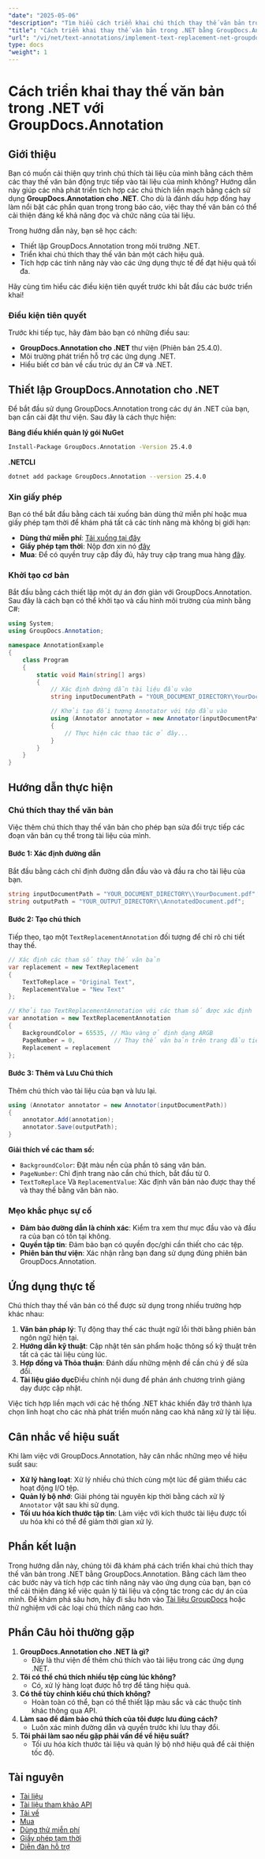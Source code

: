 ```yaml
---
"date": "2025-05-06"
"description": "Tìm hiểu cách triển khai chú thích thay thế văn bản trong ứng dụng .NET của bạn bằng GroupDocs.Annotation. Nâng cao khả năng đọc và chức năng của tài liệu một cách dễ dàng."
"title": "Cách triển khai thay thế văn bản trong .NET bằng GroupDocs.Annotation để chú thích tài liệu hiệu quả"
"url": "/vi/net/text-annotations/implement-text-replacement-net-groupdocs-annotation/"
type: docs
"weight": 1
---
```


# Cách triển khai thay thế văn bản trong .NET với GroupDocs.Annotation
## Giới thiệu
Bạn có muốn cải thiện quy trình chú thích tài liệu của mình bằng cách thêm các thay thế văn bản động trực tiếp vào tài liệu của mình không? Hướng dẫn này giúp các nhà phát triển tích hợp các chú thích liền mạch bằng cách sử dụng **GroupDocs.Annotation cho .NET**. Cho dù là đánh dấu hợp đồng hay làm nổi bật các phần quan trọng trong báo cáo, việc thay thế văn bản có thể cải thiện đáng kể khả năng đọc và chức năng của tài liệu.

Trong hướng dẫn này, bạn sẽ học cách:
- Thiết lập GroupDocs.Annotation trong môi trường .NET.
- Triển khai chú thích thay thế văn bản một cách hiệu quả.
- Tích hợp các tính năng này vào các ứng dụng thực tế để đạt hiệu quả tối đa.

Hãy cùng tìm hiểu các điều kiện tiên quyết trước khi bắt đầu các bước triển khai!

### Điều kiện tiên quyết
Trước khi tiếp tục, hãy đảm bảo bạn có những điều sau:
- **GroupDocs.Annotation cho .NET** thư viện (Phiên bản 25.4.0).
- Môi trường phát triển hỗ trợ các ứng dụng .NET.
- Hiểu biết cơ bản về cấu trúc dự án C# và .NET.

## Thiết lập GroupDocs.Annotation cho .NET
Để bắt đầu sử dụng GroupDocs.Annotation trong các dự án .NET của bạn, bạn cần cài đặt thư viện. Sau đây là cách thực hiện:

**Bảng điều khiển quản lý gói NuGet**
```bash
Install-Package GroupDocs.Annotation -Version 25.4.0
```

**.NETCLI**
```bash
dotnet add package GroupDocs.Annotation --version 25.4.0
```

### Xin giấy phép
Bạn có thể bắt đầu bằng cách tải xuống bản dùng thử miễn phí hoặc mua giấy phép tạm thời để khám phá tất cả các tính năng mà không bị giới hạn:
- **Dùng thử miễn phí**: [Tải xuống tại đây](https://releases.groupdocs.com/annotation/net/)
- **Giấy phép tạm thời**: Nộp đơn xin nó [đây](https://purchase.groupdocs.com/temporary-license/)
- **Mua**: Để có quyền truy cập đầy đủ, hãy truy cập trang mua hàng [đây](https://purchase.groupdocs.com/buy).

### Khởi tạo cơ bản
Bắt đầu bằng cách thiết lập một dự án đơn giản với GroupDocs.Annotation. Sau đây là cách bạn có thể khởi tạo và cấu hình môi trường của mình bằng C#:

```csharp
using System;
using GroupDocs.Annotation;

namespace AnnotationExample
{
    class Program
    {
        static void Main(string[] args)
        {
            // Xác định đường dẫn tài liệu đầu vào
            string inputDocumentPath = "YOUR_DOCUMENT_DIRECTORY\YourDocument.pdf";

            // Khởi tạo đối tượng Annotator với tệp đầu vào
            using (Annotator annotator = new Annotator(inputDocumentPath))
            {
                // Thực hiện các thao tác ở đây...
            }
        }
    }
}
```

## Hướng dẫn thực hiện
### Chú thích thay thế văn bản
Việc thêm chú thích thay thế văn bản cho phép bạn sửa đổi trực tiếp các đoạn văn bản cụ thể trong tài liệu của mình.

#### Bước 1: Xác định đường dẫn
Bắt đầu bằng cách chỉ định đường dẫn đầu vào và đầu ra cho tài liệu của bạn.

```csharp
string inputDocumentPath = "YOUR_DOCUMENT_DIRECTORY\\YourDocument.pdf";
string outputPath = "YOUR_OUTPUT_DIRECTORY\\AnnotatedDocument.pdf";
```

#### Bước 2: Tạo chú thích
Tiếp theo, tạo một `TextReplacementAnnotation` đối tượng để chỉ rõ chi tiết thay thế.

```csharp
// Xác định các tham số thay thế văn bản
var replacement = new TextReplacement
{
    TextToReplace = "Original Text",
    ReplacementValue = "New Text"
};

// Khởi tạo TextReplacementAnnotation với các tham số được xác định
var annotation = new TextReplacementAnnotation
{
    BackgroundColor = 65535, // Màu vàng ở định dạng ARGB
    PageNumber = 0,           // Thay thế văn bản trên trang đầu tiên
    Replacement = replacement
};
```

#### Bước 3: Thêm và Lưu Chú thích
Thêm chú thích vào tài liệu của bạn và lưu lại.

```csharp
using (Annotator annotator = new Annotator(inputDocumentPath))
{
    annotator.Add(annotation);
    annotator.Save(outputPath);
}
```
**Giải thích về các tham số:**
- `BackgroundColor`: Đặt màu nền của phần tô sáng văn bản.
- `PageNumber`: Chỉ định trang nào cần chú thích, bắt đầu từ 0.
- `TextToReplace` Và `ReplacementValue`: Xác định văn bản nào được thay thế và thay thế bằng văn bản nào.

### Mẹo khắc phục sự cố
- **Đảm bảo đường dẫn là chính xác**: Kiểm tra xem thư mục đầu vào và đầu ra của bạn có tồn tại không.
- **Quyền tập tin**: Đảm bảo bạn có quyền đọc/ghi cần thiết cho các tệp.
- **Phiên bản thư viện**: Xác nhận rằng bạn đang sử dụng đúng phiên bản GroupDocs.Annotation.

## Ứng dụng thực tế
Chú thích thay thế văn bản có thể được sử dụng trong nhiều trường hợp khác nhau:
1. **Văn bản pháp lý**: Tự động thay thế các thuật ngữ lỗi thời bằng phiên bản ngôn ngữ hiện tại.
2. **Hướng dẫn kỹ thuật**: Cập nhật tên sản phẩm hoặc thông số kỹ thuật trên tất cả các tài liệu cùng lúc.
3. **Hợp đồng và Thỏa thuận**: Đánh dấu những mệnh đề cần chú ý để sửa đổi.
4. **Tài liệu giáo dục**Điều chỉnh nội dung để phản ánh chương trình giảng dạy được cập nhật.

Việc tích hợp liền mạch với các hệ thống .NET khác khiến đây trở thành lựa chọn linh hoạt cho các nhà phát triển muốn nâng cao khả năng xử lý tài liệu.

## Cân nhắc về hiệu suất
Khi làm việc với GroupDocs.Annotation, hãy cân nhắc những mẹo về hiệu suất sau:
- **Xử lý hàng loạt**: Xử lý nhiều chú thích cùng một lúc để giảm thiểu các hoạt động I/O tệp.
- **Quản lý bộ nhớ**: Giải phóng tài nguyên kịp thời bằng cách xử lý `Annotator` vật sau khi sử dụng.
- **Tối ưu hóa kích thước tập tin**: Làm việc với kích thước tài liệu được tối ưu hóa khi có thể để giảm thời gian xử lý.

## Phần kết luận
Trong hướng dẫn này, chúng tôi đã khám phá cách triển khai chú thích thay thế văn bản trong .NET bằng GroupDocs.Annotation. Bằng cách làm theo các bước này và tích hợp các tính năng này vào ứng dụng của bạn, bạn có thể cải thiện đáng kể việc quản lý tài liệu và cộng tác trong các dự án của mình. 
Để khám phá sâu hơn, hãy đi sâu hơn vào [Tài liệu GroupDocs](https://docs.groupdocs.com/annotation/net/) hoặc thử nghiệm với các loại chú thích nâng cao hơn.

## Phần Câu hỏi thường gặp
1. **GroupDocs.Annotation cho .NET là gì?**
   - Đây là thư viện để thêm chú thích vào tài liệu trong các ứng dụng .NET.
2. **Tôi có thể chú thích nhiều tệp cùng lúc không?**
   - Có, xử lý hàng loạt được hỗ trợ để tăng hiệu quả.
3. **Có thể tùy chỉnh kiểu chú thích không?**
   - Hoàn toàn có thể, bạn có thể thiết lập màu sắc và các thuộc tính khác thông qua API.
4. **Làm sao để đảm bảo chú thích của tôi được lưu đúng cách?**
   - Luôn xác minh đường dẫn và quyền trước khi lưu thay đổi.
5. **Tôi phải làm sao nếu gặp phải vấn đề về hiệu suất?**
   - Tối ưu hóa kích thước tài liệu và quản lý bộ nhớ hiệu quả để cải thiện tốc độ.

## Tài nguyên
- [Tài liệu](https://docs.groupdocs.com/annotation/net/)
- [Tài liệu tham khảo API](https://reference.groupdocs.com/annotation/net/)
- [Tải về](https://releases.groupdocs.com/annotation/net/)
- [Mua](https://purchase.groupdocs.com/buy)
- [Dùng thử miễn phí](https://releases.groupdocs.com/annotation/net/)
- [Giấy phép tạm thời](https://purchase.groupdocs.com/temporary-license/)
- [Diễn đàn hỗ trợ](https://forum.groupdocs.com/c/annotation/)